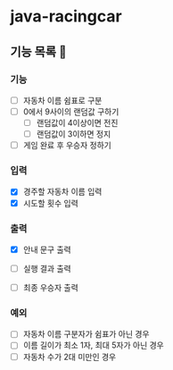 # java-racingcar

## 기능 목록 📝

### 기능 

- [ ] 자동차 이름 쉼표로 구분
- [ ] 0에서 9사이의 랜덤값 구하기
  - [ ] 랜덤값이 4이상이면 전진
  - [ ] 랜덤값이 3이하면 정지
- [ ] 게임 완료 후 우승자 정하기

### 입력

- [x] 경주할 자동차 이름 입력
- [x] 시도할 횟수 입력

### 출력

- [x] 안내 문구 출력
- [ ] 실행 결과 출력
- [ ] 최종 우승자 출력


### 예외

- [ ] 자동차 이름 구분자가 쉼표가 아닌 경우
- [ ] 이름 길이가 최소 1자, 최대 5자가 아닌 경우
- [ ] 자동차 수가 2대 미만인 경우
